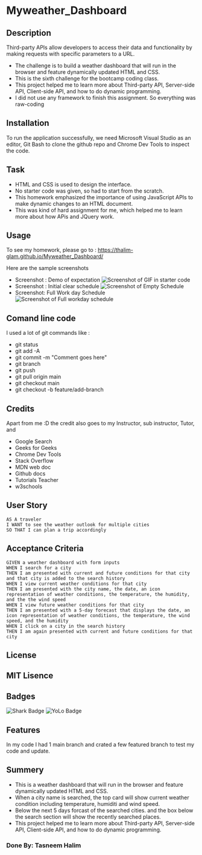 # Myweather_Dashboard

## Description

Third-party APIs allow developers to access their data and functionality by making requests with specific parameters to a URL. 
- The challenge is to build a weather dashboard that will run in the browser and feature dynamically updated HTML and CSS.
- This is the sixth challenge for the bootcamp coding class.
- This project helped me to learn more about Third-party API, Server-side API, Client-side API, and how to do dynamic programming.
- I did not use any framework to finish this assignment. So everything was raw-coding
 
## Installation

To run the application successfully, we need Microsoft Visual Studio as an editor, Git Bash to clone the github repo and Chrome Dev Tools to inspect the code.

## Task 

-	HTML and CSS is used to design the interface.
-	No starter code was given, so had to start from the scratch.
-	This homework emphasized the importance of using JavaScript APIs to make dynamic changes to an HTML document.
-	This was kind of hard assignment for me, which helped me to learn more about how APis and JQuery work.

## Usage

To see my homework, please go to : https://thalim-glam.github.io/Myweather_Dashboard/

Here are the sample screenshots
- Screenshot : Demo of expectation
![Screenshot of GIF in starter code](./Assets/Demo.gif)
- Screenshot : Initial clear schedule
![Screenshot of Empty Schedule](./Assets/Screenshot_1.png)
- Screenshot: Full Work day Schedule 
![Screenshot of Full workday schedule](./Assets/Screenshot_2.png)

## Comand line code

I used a lot of git commands like :
- git status
- git add -A
- git commit -m "Comment goes here"
- git branch
- git push
- git pull origin main
- git checkout main
- git checkout -b feature/add-branch

## Credits

Apart from me :D the credit also goes to my Instructor, sub instructor, Tutor,  and 
- Google Search
- Geeks for Geeks
- Chrome Dev Tools
- Stack Overflow
- MDN web doc
- Github docs
- Tutorials Teacher
- w3schools

## User Story

```
AS A traveler
I WANT to see the weather outlook for multiple cities
SO THAT I can plan a trip accordingly
```

## Acceptance Criteria

```
GIVEN a weather dashboard with form inputs
WHEN I search for a city
THEN I am presented with current and future conditions for that city and that city is added to the search history
WHEN I view current weather conditions for that city
THEN I am presented with the city name, the date, an icon representation of weather conditions, the temperature, the humidity, and the the wind speed
WHEN I view future weather conditions for that city
THEN I am presented with a 5-day forecast that displays the date, an icon representation of weather conditions, the temperature, the wind speed, and the humidity
WHEN I click on a city in the search history
THEN I am again presented with current and future conditions for that city

```
## License

MIT Lisence
---

## Badges

![Shark Badge]( https://github.com/users/thalim-glam/achievements/pull-shark )
![YoLo Badge]( https://github.com/users/thalim-glam/achievements/yolo )

## Features

In my code I had 1 main branch and crated a few featured branch to test my code and update.


## Summery
- This is a weather dashboard that will run in the browser and feature dynamically updated HTML and CSS.
- When a city name is searched, the top card will show current weather condition including temperature, humiditi and wind speed.
- Below the next 5 days forcast of the searched cities. and the box below the search section will show the recently searched places. 
- This project helped me to learn more about Third-party API, Server-side API, Client-side API, and how to do dynamic programming.

### Done By: Tasneem Halim
